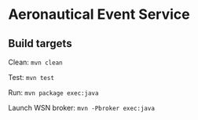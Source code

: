 Aeronautical Event Service
==========================

Build targets
-------------

Clean: `mvn clean`

Test: `mvn test`

Run: `mvn package exec:java`

Launch WSN broker: `mvn -Pbroker exec:java`
